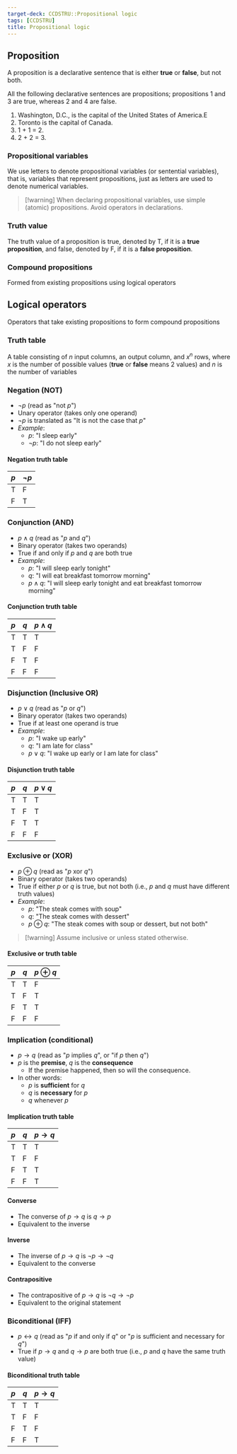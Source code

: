 ```yaml
---
target-deck: CCDSTRU::Propositional logic
tags: [CCDSTRU]
title: Propositional logic
---
```


## Proposition

A proposition is a declarative sentence that is either **true** or **false**, but not both.

All the following declarative sentences are propositions; propositions 1 and 3 are true, whereas 2 and 4 are false.

1. Washington, D.C., is the capital of the United States of America.E
2. Toronto is the capital of Canada.
3. 1 + 1 = 2.
4. 2 + 2 = 3.
<!--ID: 1706459585174-->

### Propositional variables

We use letters to denote propositional variables (or sentential variables), that is, variables that represent propositions, just as letters are used to denote numerical variables.

>[!warning] When declaring propositional variables, use simple (atomic) propositions. Avoid operators in declarations.

<!--ID: 1706459585178-->

### Truth value

The truth value of a proposition is true, denoted by T, if it is a **true proposition**, and false, denoted by F, if it is a **false proposition**.

<!--ID: 1706459585182-->

### Compound propositions

Formed from existing propositions using logical operators

<!--ID: 1706459585185-->

## Logical operators

Operators that take existing propositions to form compound propositions

<!--ID: 1706459585189-->

### Truth table

A table consisting of $n$ input columns, an output column, and $x^n$ rows, where $x$ is the number of possible values (**true** or **false** means 2 values) and $n$ is the number of variables

<!--ID: 1706459585193-->

### Negation (NOT)

- $\neg p$ (read as "not $p$")
- Unary operator (takes only one operand)
- $\neg p$ is translated as "It is not the case that $p$"
- *Example*:
	- $p$: "I sleep early"
	- $\neg p$: "I do not sleep early"
<!--ID: 1706459585197-->

#### Negation truth table

|$p$|$\neg p$|
|---|---|
|T|F|
|F|T|

<!--ID: 1706459585202-->

### Conjunction (AND)

- $p \land q$ (read as "$p$ and $q$")
- Binary operator (takes two operands)
- True if and only if $p$ and $q$ are both true
- *Example*:
	- $p$: "I will sleep early tonight"
	- $q$: "I will eat breakfast tomorrow morning"
	- $p \land q$: "I will sleep early tonight and eat breakfast tomorrow morning"
<!--ID: 1706459585205-->

#### Conjunction truth table

|$p$|$q$|$p \land q$|
|---|---|---|
|T|T|T|
|T|F|F|
|F|T|F|
|F|F|F|

<!--ID: 1706459585209-->

### Disjunction (Inclusive OR)

- $p \lor q$ (read as "$p$ or $q$")
- Binary operator (takes two operands)
- True if at least one operand is true
- *Example*:
	- $p$: "I wake up early"
	- $q$: "I am late for class"
	- $p \lor q$: "I wake up early or I am late for class"
<!--ID: 1706459585213-->

#### Disjunction truth table

|$p$|$q$|$p \lor q$|
|---|---|---|
|T|T|T|
|T|F|T|
|F|T|T|
|F|F|F|

<!--ID: 1706459585216-->

### Exclusive or (XOR)

- $p \oplus q$ (read as "$p$ xor $q$")
- Binary operator (takes two operands)
- True if either $p$ or $q$ is true, but not both (i.e., $p$ and $q$ must have different truth values)
- *Example*:
	- $p$: "The steak comes with soup"
	- $q$: "The steak comes with dessert"
	- $p \oplus q$: "The steak comes with soup or dessert, but not both"

>[!warning] Assume inclusive or unless stated otherwise.

<!--ID: 1706459585220-->

#### Exclusive or truth table

|$p$|$q$|$p \oplus q$|
|---|---|---|
|T|T|F|
|T|F|T|
|F|T|T|
|F|F|F|

<!--ID: 1706459585224-->

### Implication (conditional)

- $p \to q$ (read as "$p$ implies $q$", or "if $p$ then $q$")
- $p$ is the **premise**, $q$ is the **consequence**
	- If the premise happened, then so will the consequence.
- In other words:
	- $p$ is **sufficient** for $q$
	- $q$ is **necessary** for $p$
	- $q$ whenever $p$
<!--ID: 1706459585227-->

#### Implication truth table

|$p$|$q$|$p \to q$|
|---|---|---|
|T|T|T|
|T|F|F|
|F|T|T|
|F|F|T|

<!--ID: 1706459585231-->

#### Converse

- The converse of $p \to q$ is $q \to p$
- Equivalent to the inverse
<!--ID: 1706459585234-->

#### Inverse

- The inverse of $p \to q$ is $\neg p \to \neg q$
- Equivalent to the converse
<!--ID: 1706459585237-->

#### Contrapositive

- The contrapositive of $p \to q$ is $\neg q \to \neg p$
- Equivalent to the original statement
<!--ID: 1706459585241-->

### Biconditional (IFF)

- $p \leftrightarrow q$ (read as "$p$ if and only if $q$" or "$p$ is sufficient and necessary for $q$")
- True if $p \to q$ and $q \to p$ are both true (i.e., $p$ and $q$ have the same truth value)
<!--ID: 1706459585244-->

#### Biconditional truth table

|$p$|$q$|$p \to q$|
|---|---|---|
|T|T|T|
|T|F|F|
|F|T|F|
|F|F|T|

<!--ID: 1706459633917-->
